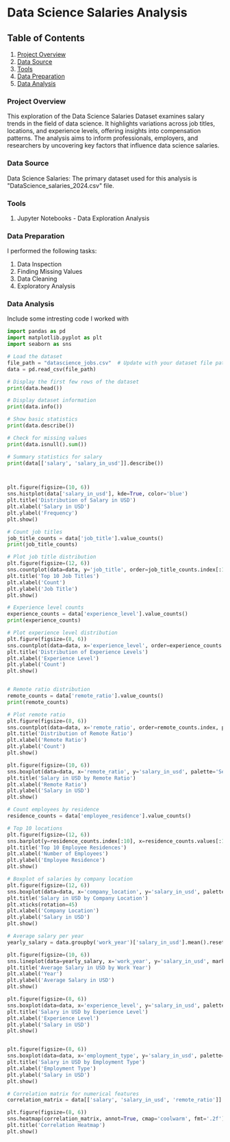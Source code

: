 # Data Science Salaries Analysis

## Table of Contents
1. [Project Overview](#project-overview)
2. [Data Source](#data-source)
3. [Tools](tools)
4. [Data Preparation](data-preparation)
6. [Data Analysis](data-analysis)

### Project Overview

This exploration of the Data Science Salaries Dataset examines salary trends in the field of data science. It highlights variations across job titles, locations, and experience levels, offering insights into compensation patterns. The analysis aims to inform professionals, employers, and researchers by uncovering key factors that influence data science salaries.

### Data Source

Data Science Salaries: The primary dataset used for this analysis is "DataScience_salaries_2024.csv" file.

### Tools

  1. Jupyter Notebooks - Data Exploration Analysis


  ### Data Preparation 

  I performed the following tasks:
  1. Data Inspection
  2. Finding Missing Values
  3. Data Cleaning
  4. Exploratory Analysis




### Data Analysis

Include some intresting code I worked with

```python
import pandas as pd
import matplotlib.pyplot as plt
import seaborn as sns

# Load the dataset
file_path = "datascience_jobs.csv"  # Update with your dataset file path
data = pd.read_csv(file_path)

# Display the first few rows of the dataset
print(data.head())

# Display dataset information
print(data.info())

# Show basic statistics
print(data.describe())

# Check for missing values
print(data.isnull().sum())

# Summary statistics for salary
print(data[['salary', 'salary_in_usd']].describe())



plt.figure(figsize=(10, 6))
sns.histplot(data['salary_in_usd'], kde=True, color='blue')
plt.title('Distribution of Salary in USD')
plt.xlabel('Salary in USD')
plt.ylabel('Frequency')
plt.show()

# Count job titles
job_title_counts = data['job_title'].value_counts()
print(job_title_counts)

# Plot job title distribution
plt.figure(figsize=(12, 6))
sns.countplot(data=data, y='job_title', order=job_title_counts.index[:10], palette='viridis')
plt.title('Top 10 Job Titles')
plt.xlabel('Count')
plt.ylabel('Job Title')
plt.show()

# Experience level counts
experience_counts = data['experience_level'].value_counts()
print(experience_counts)

# Plot experience level distribution
plt.figure(figsize=(8, 6))
sns.countplot(data=data, x='experience_level', order=experience_counts.index, palette='magma')
plt.title('Distribution of Experience Levels')
plt.xlabel('Experience Level')
plt.ylabel('Count')
plt.show()


# Remote ratio distribution
remote_counts = data['remote_ratio'].value_counts()
print(remote_counts)

# Plot remote ratio
plt.figure(figsize=(8, 6))
sns.countplot(data=data, x='remote_ratio', order=remote_counts.index, palette='coolwarm')
plt.title('Distribution of Remote Ratio')
plt.xlabel('Remote Ratio')
plt.ylabel('Count')
plt.show()

plt.figure(figsize=(10, 6))
sns.boxplot(data=data, x='remote_ratio', y='salary_in_usd', palette='Set2')
plt.title('Salary in USD by Remote Ratio')
plt.xlabel('Remote Ratio')
plt.ylabel('Salary in USD')
plt.show()

# Count employees by residence
residence_counts = data['employee_residence'].value_counts()

# Top 10 locations
plt.figure(figsize=(12, 6))
sns.barplot(y=residence_counts.index[:10], x=residence_counts.values[:10], palette='viridis')
plt.title('Top 10 Employee Residences')
plt.xlabel('Number of Employees')
plt.ylabel('Employee Residence')
plt.show()

# Boxplot of salaries by company location
plt.figure(figsize=(12, 6))
sns.boxplot(data=data, x='company_location', y='salary_in_usd', palette='cool')
plt.title('Salary in USD by Company Location')
plt.xticks(rotation=45)
plt.xlabel('Company Location')
plt.ylabel('Salary in USD')
plt.show()

# Average salary per year
yearly_salary = data.groupby('work_year')['salary_in_usd'].mean().reset_index()

plt.figure(figsize=(10, 6))
sns.lineplot(data=yearly_salary, x='work_year', y='salary_in_usd', marker='o', color='green')
plt.title('Average Salary in USD by Work Year')
plt.xlabel('Year')
plt.ylabel('Average Salary in USD')
plt.show()

plt.figure(figsize=(8, 6))
sns.boxplot(data=data, x='experience_level', y='salary_in_usd', palette='pastel')
plt.title('Salary in USD by Experience Level')
plt.xlabel('Experience Level')
plt.ylabel('Salary in USD')
plt.show()


plt.figure(figsize=(8, 6))
sns.boxplot(data=data, x='employment_type', y='salary_in_usd', palette='Set3')
plt.title('Salary in USD by Employment Type')
plt.xlabel('Employment Type')
plt.ylabel('Salary in USD')
plt.show()

# Correlation matrix for numerical features
correlation_matrix = data[['salary', 'salary_in_usd', 'remote_ratio']].corr()

plt.figure(figsize=(8, 6))
sns.heatmap(correlation_matrix, annot=True, cmap='coolwarm', fmt='.2f')
plt.title('Correlation Heatmap')
plt.show()
```





